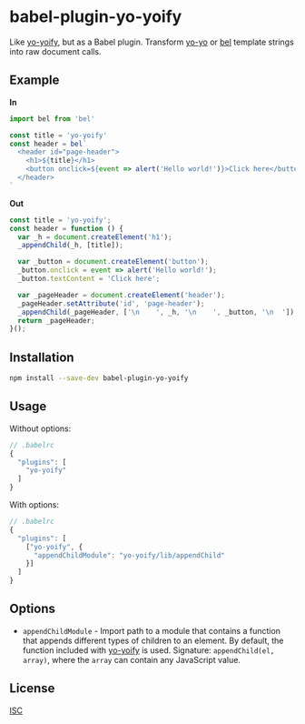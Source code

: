 # babel-plugin-yo-yoify

Like [yo-yoify][], but as a Babel plugin. Transform [yo-yo][] or [bel][]
template strings into raw document calls.

## Example

**In**

```js
import bel from 'bel'

const title = 'yo-yoify'
const header = bel`
  <header id="page-header">
    <h1>${title}</h1>
    <button onclick=${event => alert('Hello world!')}>Click here</button>
  </header>
`
```

**Out**

```js
const title = 'yo-yoify';
const header = function () {
  var _h = document.createElement('h1');
  _appendChild(_h, [title]);

  var _button = document.createElement('button');
  _button.onclick = event => alert('Hello world!');
  _button.textContent = 'Click here';

  var _pageHeader = document.createElement('header');
  _pageHeader.setAttribute('id', 'page-header');
  _appendChild(_pageHeader, ['\n    ', _h, '\n    ', _button, '\n  ']);
  return _pageHeader;
}();

```

## Installation

```bash
npm install --save-dev babel-plugin-yo-yoify
```

## Usage

Without options:

```js
// .babelrc
{
  "plugins": [
    "yo-yoify"
  ]
}
```

With options:

```js
// .babelrc
{
  "plugins": [
    ["yo-yoify", {
      "appendChildModule": "yo-yoify/lib/appendChild"
    }]
  ]
}
```

## Options

 - `appendChildModule` - Import path to a module that contains a function that
   appends different types of children to an element. By default, the function
   included with [yo-yoify][] is used. Signature: `appendChild(el, array)`,
   where the `array` can contain any JavaScript value.

## License

[ISC][]

[yo-yoify]: https://github.com/shama/yo-yoify
[yo-yo]: https://github.com/maxogden/yo-yo
[bel]: https://github.com/shama/bel
[ISC]: ./LICENSE
